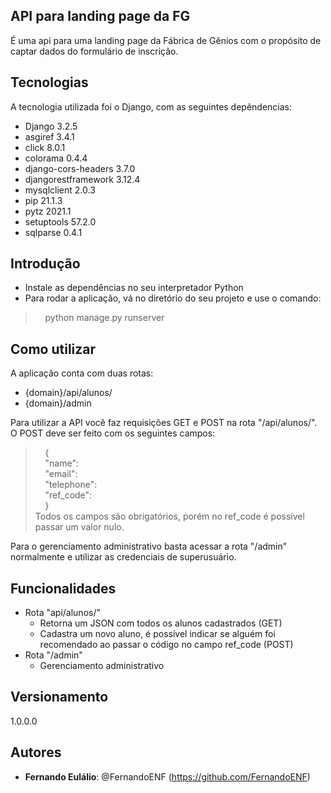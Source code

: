 ## API para landing page da FG

É uma api para uma landing page da Fábrica de Gênios com o propósito de captar dados do formulário de inscrição.

## Tecnologias

A tecnologia utilizada foi o Django, com as seguintes depêndencias:

* Django	3.2.5
* asgiref	3.4.1
* click	8.0.1
* colorama	0.4.4
* django-cors-headers	3.7.0
* djangorestframework	3.12.4
* mysqlclient	2.0.3
* pip	21.1.3
* pytz	2021.1
* setuptools	57.2.0
* sqlparse	0.4.1

## Introdução

* Instale as dependências no seu interpretador Python
* Para rodar a aplicação, vá no diretório do seu projeto e use o comando:
>    python manage.py runserver

## Como utilizar

A aplicação conta com duas rotas:

  - {domain}/api/alunos/
  - {domain}/admin

Para utilizar a API você faz requisições GET e POST na rota "/api/alunos/".
O POST deve ser feito com os seguintes campos:
>    {\
>      "name":\
>      "email":\
>      "telephone":\
>      "ref_code":\
>    }\
Todos os campos são obrigatórios, porém no ref_code é possível passar um valor nulo.

Para o gerenciamento administrativo basta acessar a rota "/admin" normalmente e utilizar as credenciais de superusuário.

## Funcionalidades

  * Rota "api/alunos/"
    - Retorna um JSON com todos os alunos cadastrados (GET)
    - Cadastra um novo aluno, é possível indicar se alguém foi recomendado ao passar o código no campo ref_code (POST)
  * Rota "/admin"
    - Gerenciamento administrativo 

## Versionamento

1.0.0.0


## Autores

* **Fernando Eulálio**: @FernandoENF (https://github.com/FernandoENF)


